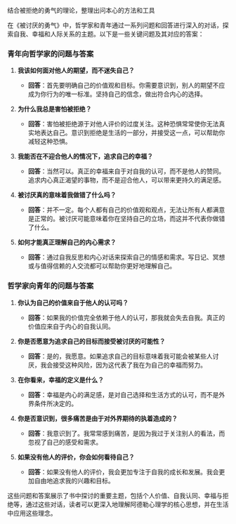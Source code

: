 结合被拒绝的勇气的理论，整理出问本心的方法和工具


在《被讨厌的勇气》中，哲学家和青年通过一系列问题和回答进行深入的对话，探索自我、幸福和人际关系的主题。以下是一些关键问题及其对应的答案：

### 青年向哲学家的问题与答案

1. **我该如何面对他人的期望，而不迷失自己？**
   - **回答**：首先要明确自己的价值观和目标。你需要意识到，别人的期望不应成为你行为的唯一标准。坚持自己的信念，做出符合内心的选择。

2. **为什么我总是害怕被拒绝？**
   - **回答**：害怕被拒绝源于对他人评价的过度关注。这种恐惧常常使你无法真实地表达自己。意识到拒绝是生活的一部分，并接受这一点，可以帮助你减轻这种恐惧。

3. **我能否在不迎合他人的情况下，追求自己的幸福？**
   - **回答**：当然可以。真正的幸福来自于对自我的认可，而不是他人的赞同。追求内心真正渴望的事物，而不是迎合他人，可以带来更持久的满足感。

4. **被讨厌真的意味着我做错了什么吗？**
   - **回答**：并不一定。每个人都有自己的价值观和观点，无法让所有人都满意是正常的。被讨厌可能意味着你在坚持自己的立场，而这并不代表你做错了什么。

5. **如何才能真正理解自己的内心需求？**
   - **回答**：通过自我反思和内心对话来探索自己的情感和需求。写日记、冥想或与值得信赖的人交流都可以帮助你更好地理解自己。

### 哲学家向青年的问题与答案

1. **你认为自己的价值来自于他人的认可吗？**
   - **回答**：如果我的价值完全依赖于他人的认可，那我就会失去自我。真正的价值应来自于内心的自我认同。

2. **你是否愿意为追求自己的目标而接受被讨厌的可能性？**
   - **回答**：是的，我愿意。如果追求自己的目标意味着我可能会被某些人讨厌，我会接受这种风险，因为这代表了我在为自己的幸福而努力。

3. **在你看来，幸福的定义是什么？**
   - **回答**：幸福是内心的满足感，是对自己选择和生活方式的认可，而不是外界条件所决定的。

4. **你是否意识到，很多痛苦是由于对外界期待的执着造成的？**
   - **回答**：我意识到了。我常常感到痛苦，是因为我过于关注别人的看法，而忽视了自己的感受和需求。

5. **如果没有他人的评价，你会如何看待自己？**
   - **回答**：如果没有他人的评价，我会更加专注于自我的成长和发展。我会更加自由地追求我的兴趣和目标。

这些问题和答案展示了书中探讨的重要主题，包括个人价值、自我认同、幸福与拒绝等，通过这些对话，读者可以更深入地理解阿德勒心理学的核心思想，并在生活中应用这些理念。
